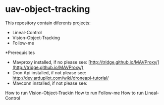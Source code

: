 uav-object-tracking
===================

This repository contain diferents projects:

- Lineal-Control
- Vision-Object-Tracking
- Follow-me

*Prerequisites
- Mavproxy installed, if no please see: [http://tridge.github.io/MAVProxy/](http://tridge.github.io/MAVProxy/)
- Dron Api installed, if not please see: http://dev.ardupilot.com/wiki/droneapi-tutorial/
- Mavconn installed, if not please see: 

How to run Vision-Object-Trackin
How to run Follow-me
How to run Lineal-Control


